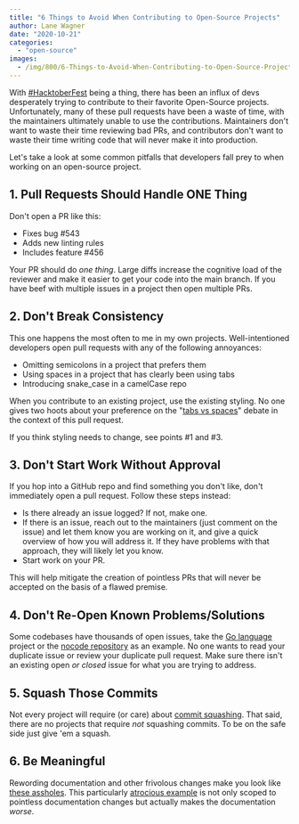 ```yaml
---
title: "6 Things to Avoid When Contributing to Open-Source Projects"
author: Lane Wagner
date: "2020-10-21"
categories: 
  - "open-source"
images:
  - /img/800/6-Things-to-Avoid-When-Contributing-to-Open-Source-Projects.jpeg
---
```


With [#HacktoberFest](https://hacktoberfest.digitalocean.com/) being a thing, there has been an influx of devs desperately trying to contribute to their favorite Open-Source projects. Unfortunately, many of these pull requests have been a waste of time, with the maintainers ultimately unable to use the contributions. Maintainers don't want to waste their time reviewing bad PRs, and contributors don't want to waste their time writing code that will never make it into production.

Let's take a look at some common pitfalls that developers fall prey to when working on an open-source project.

## 1. Pull Requests Should Handle ONE Thing

Don't open a PR like this:

- Fixes bug #543
- Adds new linting rules
- Includes feature #456

Your PR should do _one thing_. Large diffs increase the cognitive load of the reviewer and make it easier to get your code into the main branch. If you have beef with multiple issues in a project then open multiple PRs.

## 2. Don't Break Consistency

This one happens the most often to me in my own projects. Well-intentioned developers open pull requests with any of the following annoyances:

- Omitting semicolons in a project that prefers them
- Using spaces in a project that has clearly been using tabs
- Introducing snake\_case in a camelCase repo

When you contribute to an existing project, use the existing styling. No one gives two hoots about your preference on the "[tabs vs spaces](https://www.youtube.com/watch?v=SsoOG6ZeyUI)" debate in the context of this pull request.

If you think styling needs to change, see points #1 and #3.

## 3. Don't Start Work Without Approval

If you hop into a GitHub repo and find something you don't like, don't immediately open a pull request. Follow these steps instead:

- Is there already an issue logged? If not, make one.
- If there is an issue, reach out to the maintainers (just comment on the issue) and let them know you are working on it, and give a quick overview of how you will address it. If they have problems with that approach, they will likely let you know.
- Start work on your PR.

This will help mitigate the creation of pointless PRs that will never be accepted on the basis of a flawed premise.

## 4. Don't Re-Open Known Problems/Solutions

Some codebases have thousands of open issues, take the [Go language](https://github.com/golang/go) project or the [nocode repository](https://github.com/kelseyhightower/nocode) as an example. No one wants to read your duplicate issue or review your duplicate pull request. Make sure there isn't an existing open _or closed_ issue for what you are trying to address.

## 5. Squash Those Commits

Not every project will require (or care) about [commit squashing](https://github.com/wprig/wprig/wiki/How-to-squash-commits). That said, there are no projects that require _not_ squashing commits. To be on the safe side just give 'em a squash.

## 6. Be Meaningful

Rewording documentation and other frivolous changes make you look like [these assholes](https://github.com/whatwg/html/pulls?q=is%3Apr+is%3Aclosed+label%3Aspam). This particularly [atrocious example](https://github.com/whatwg/html/pull/6075) is not only scoped to pointless documentation changes but actually makes the documentation _worse_.
